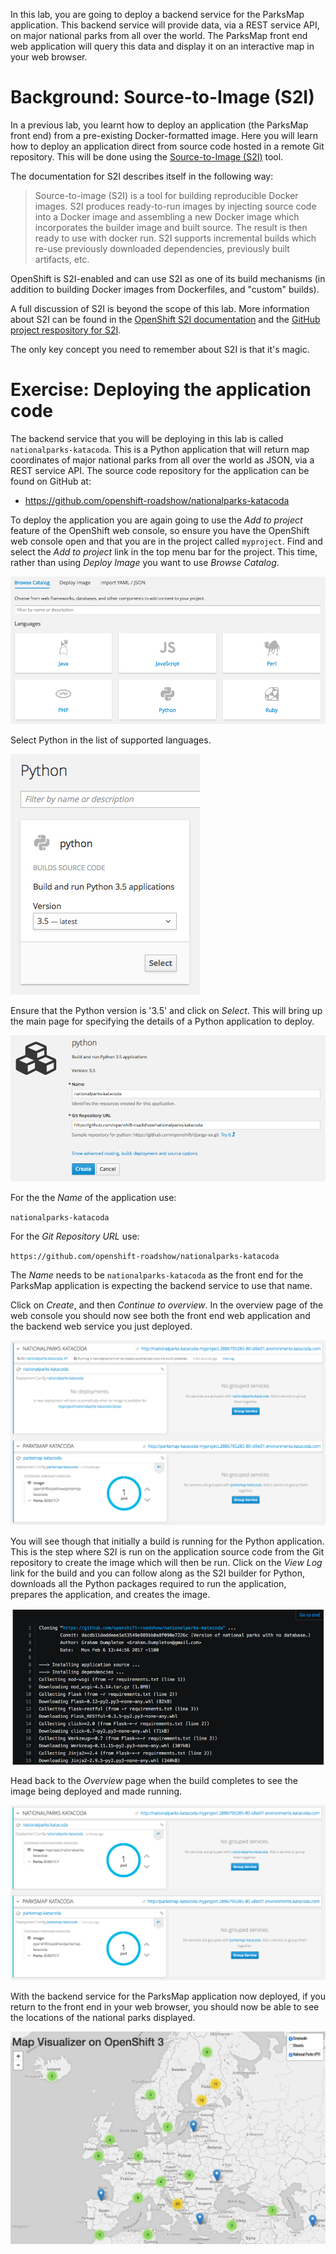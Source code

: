 In this lab, you are going to deploy a backend service for the ParksMap application. This backend service will provide data, via a REST service API, on major national parks from all over the world. The ParksMap front end web application will query this data and display it on an interactive map in your web browser.

# Background: Source-to-Image (S2I)

In a previous lab, you learnt how to deploy an application (the ParksMap front end) from a pre-existing Docker-formatted image. Here you will learn how to deploy an application direct from source code hosted in a remote Git repository. This will be done using the [Source-to-Image (S2I)](https://github.com/openshift/source-to-image) tool.

The documentation for S2I describes itself in the following way:

> Source-to-image (S2I) is a tool for building reproducible Docker images. S2I
produces ready-to-run images by injecting source code into a Docker image and
assembling a new Docker image which incorporates the builder image and built
source. The result is then ready to use with docker run. S2I supports
incremental builds which re-use previously downloaded dependencies, previously
built artifacts, etc.

OpenShift is S2I-enabled and can use S2I as one of its build mechanisms (in addition to building Docker images from Dockerfiles, and "custom" builds).

A full discussion of S2I is beyond the scope of this lab. More information about S2I can be found in the [OpenShift S2I documentation](https://docs.openshift.org/latest/creating_images/s2i.html) and the [GitHub project respository for S2I](https://github.com/openshift/source-to-image).

The only key concept you need to remember about S2I is that it's magic.

# Exercise: Deploying the application code

The backend service that you will be deploying in this lab is called ``nationalparks-katacoda``. This is a Python application that will return map coordinates of major national parks from all over the world as JSON, via a REST service API. The source code repository for the application can be found on GitHub at:

* https://github.com/openshift-roadshow/nationalparks-katacoda

To deploy the application you are again going to use the *Add to project* feature of the OpenShift web console, so ensure you have the OpenShift web console open and that you are in the project called ``myproject``. Find and select the *Add to project* link in the top menu bar for the project. This time, rather than using *Deploy Image* you want to use *Browse Catalog*.

![Browse Catalog](../../assets/intro-openshift/getting-started/6browse-catalog.png)

Select Python in the list of supported languages.

![Python Builder](../../assets/intro-openshift/getting-started/6python-builder.png)

Ensure that the Python version is '3.5' and click on *Select*. This will bring up the main page for specifying the details of a Python application to deploy.

![Create Python](../../assets/intro-openshift/getting-started/6create-python.png)

For the the *Name* of the application use:

``nationalparks-katacoda``

For the *Git Repository URL* use:

``https://github.com/openshift-roadshow/nationalparks-katacoda``

The *Name* needs to be ``nationalparks-katacoda`` as the front end for the ParksMap application is expecting the backend service to use that name.

Click on *Create*, and then *Continue to overview*. In the overview page of the web console you should now see both the front end web application and the backend web service you just deployed.

![Build Running](../../assets/intro-openshift/getting-started/6build-running.png)

You will see though that initially a build is running for the Python application. This is the step where S2I is run on the application source code from the Git repository to create the image which will then be run. Click on the *View Log* link for the build and you can follow along as the S2I builder for Python, downloads all the Python packages required to run the application, prepares the application, and creates the image.

![Build Logs](../../assets/intro-openshift/getting-started/6build-logs.png)

Head back to the *Overview* page when the build completes to see the image being deployed and made running.

![Build Complete](../../assets/intro-openshift/getting-started/6build-complete.png)

With the backend service for the ParksMap application now deployed, if you return to the front end in your web browser, you should now be able to see the locations of the national parks displayed.

![ParksMap Front End](../../assets/intro-openshift/getting-started/6parksmap-frontend.png)
